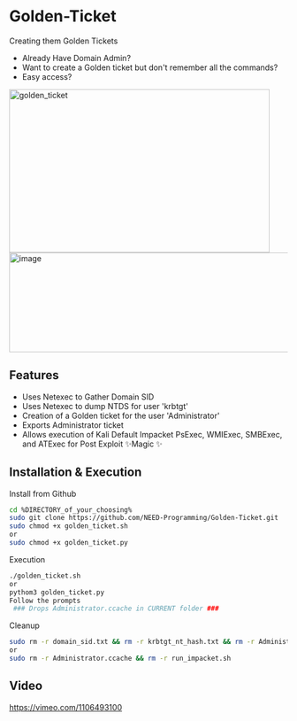 # Golden-Ticket
Creating them Golden Tickets
- Already Have Domain Admin?
- Want to create a Golden ticket but don't remember all the commands?
- Easy access?

<img width="471" height="295" alt="golden_ticket" src="https://github.com/user-attachments/assets/83ac772e-e7dc-45b5-a408-5f934fe1de79" />

<img width="804" height="180" alt="image" src="https://github.com/user-attachments/assets/b186ccc6-73c7-476b-9da6-362619efad60" />


## Features

- Uses Netexec to Gather Domain SID
- Uses Netexec to dump NTDS for user 'krbtgt'
- Creation of a Golden ticket for the user 'Administrator'
- Exports Administrator ticket
- Allows execution of Kali Default Impacket PsExec, WMIExec, SMBExec, and ATExec for Post Exploit ✨Magic ✨

## Installation & Execution

Install from Github

```sh
cd %DIRECTORY_of_your_choosing%
sudo git clone https://github.com/NEED-Programming/Golden-Ticket.git
sudo chmod +x golden_ticket.sh
or
sudo chmod +x golden_ticket.py
```

Execution
```sh
./golden_ticket.sh
or
pythom3 golden_ticket.py
Follow the prompts
 ### Drops Administrator.ccache in CURRENT folder ###
```

Cleanup
```sh
sudo rm -r domain_sid.txt && rm -r krbtgt_nt_hash.txt && rm -r Administrator.ccache 
or
sudo rm -r Administrator.ccache && rm -r run_impacket.sh
```

## Video
https://vimeo.com/1106493100

